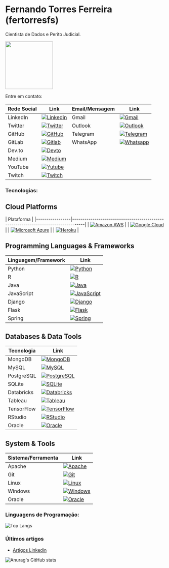 # Fernando Torres Ferreira (fertorresfs)

Cientista de Dados e Perito Judicial.

[<img src="https://media.licdn.com/dms/image/v2/D4D03AQFT1eooOtMQ_A/profile-displayphoto-shrink_800_800/profile-displayphoto-shrink_800_800/0/1711856059813?e=1736985600&v=beta&t=3TUSwO3IvojRuHITfBYCj__1DsO1JbJnKalZHwAFSys" width="150" height="150">](https://github.com/fertorresfs)

Entre em contato:

| Rede Social       | Link                                                                     | Email/Mensagem    | Link                                                                     |
|--------------------|-----------------------------------------------------------------------------|--------------------|-----------------------------------------------------------------------------|
| LinkedIn           | [![Linkedin](https://img.shields.io/badge/LinkedIn-0077B5?style=for-the-badge&logo=linkedin&logoColor=white)](https://www.linkedin.com/in/fertorresfs/)<br> | Gmail             | [![Gmail](https://img.shields.io/badge/Gmail-D14836?style=for-the-badge&logo=gmail&logoColor=white)](mailto:phertorrez@gmail.com)<br>       |
| Twitter            | [![Twitter](https://img.shields.io/badge/Twitter-1DA1F2?style=for-the-badge&logo=twitter&logoColor=white)](https://x.com/fertorresfs)<br>      | Outlook           | [![Outlook](https://img.shields.io/badge/Microsoft_Outlook-0078D4?style=for-the-badge&logo=microsoft-outlook&logoColor=white)](mailto:fernando-torres@live.com)<br> |
| GitHub             | [![GitHub](https://img.shields.io/badge/GitHub-100000?style=for-the-badge&logo=github&logoColor=white)](https://github.com/fertorresfs)<br> | Telegram          | [![Telegram](https://img.shields.io/badge/Telegram-2CA5E0?style=for-the-badge&logo=telegram&logoColor=white)](https://t.me/+5514998223377)<br>   |
| GitLab             | [![Gitlab](https://img.shields.io/badge/GitLab-330F63?style=for-the-badge&logo=gitlab&logoColor=white)](https://gitlab.com/fertorresfs)<br> | WhatsApp          | [![Whatsapp](https://img.shields.io/badge/WhatsApp-25D366?style=for-the-badge&logo=whatsapp&logoColor=white)](https://wa.me/14998223377)<br> |
| Dev.to             | [![Devto](https://img.shields.io/badge/dev.to-0A0A0A?style=for-the-badge&logo=devdotto&logoColor=white)](https://dev.to/fertorresfs)<br> |                     |                                                                            |
| Medium             | [![Medium](https://img.shields.io/badge/Medium-12100E?style=for-the-badge&logo=medium&logoColor=white)](https://medium.com/@fertorresfs)<br>     |                     |                                                                            |
| YouTube            | [![Yutube](https://img.shields.io/badge/YouTube-FF0000?style=for-the-badge&logo=youtube&logoColor=white)](https://www.youtube.com/@fertorresfs)<br> |                     |                                                                            |
| Twitch             | [![Twitch](https://img.shields.io/badge/Twitch-9146FF?style=for-the-badge&logo=twitch&logoColor=white)](https://www.twitch.tv/fertorresfs)<br> |                     |                                                                            |

### Tecnologias:

## Cloud Platforms

| Plataforma                                                                                  |
|-----------------|------------------------------------------------------------------------------------|
|  [![Amazon AWS](https://img.shields.io/badge/Amazon_AWS-FF9900?style=for-the-badge&logo=amazonaws&logoColor=white)](https://aws.amazon.com/) |
|  [![Google Cloud](https://img.shields.io/badge/Google_Cloud-4285F4?style=for-the-badge&logo=google-cloud&logoColor=white)](https://cloud.google.com/) |
|  [![Microsoft Azure](https://img.shields.io/badge/Microsoft_Azure-0089D6?style=for-the-badge&logo=microsoft-azure&logoColor=white)](https://azure.microsoft.com/) |
|  [![Heroku](https://img.shields.io/badge/Heroku-430098?style=for-the-badge&logo=heroku&logoColor=white)](https://www.heroku.com/)         |

## Programming Languages & Frameworks

| Linguagem/Framework | Link                                                                            |
|----------------------|------------------------------------------------------------------------------------|
| Python              | [![Python](https://img.shields.io/badge/Python-3776AB?style=for-the-badge&logo=python&logoColor=white)](https://www.python.org/)     |
| R                   | [![R](https://img.shields.io/badge/R-276DC3?style=for-the-badge&logo=r&logoColor=white)](https://www.r-project.org/)             |
| Java                | [![Java](https://img.shields.io/badge/Java-ED8B00?style=for-the-badge&logo=openjdk&logoColor=white)](https://www.java.com/)         |
| JavaScript          | [![JavaScript](https://img.shields.io/badge/JavaScript-323330?style=for-the-badge&logo=javascript&logoColor=F7DF1E)](https://www.javascript.com/) |
| Django              | [![Django](https://img.shields.io/badge/Django-092E20?style=for-the-badge&logo=django&logoColor=white)](https://www.djangoproject.com/) |
| Flask               | [![Flask](https://img.shields.io/badge/Flask-000000?style=for-the-badge&logo=flask&logoColor=white)](https://flask.palletsprojects.com/en/2.3.x/) |
| Spring              | [![Spring](https://img.shields.io/badge/Spring-6DB33F?style=for-the-badge&logo=spring&logoColor=white)](https://spring.io/)         |

## Databases & Data Tools

| Tecnologia        | Link                                                                            |
|--------------------|------------------------------------------------------------------------------------|
| MongoDB            | [![MongoDB](https://img.shields.io/badge/MongoDB-4EA94B?style=for-the-badge&logo=mongodb&logoColor=white)](https://www.mongodb.com/)     |
| MySQL              | [![MySQL](https://img.shields.io/badge/MySQL-00000F?style=for-the-badge&logo=mysql&logoColor=white)](https://www.mysql.com/)           |
| PostgreSQL         | [![PostgreSQL](https://img.shields.io/badge/PostgreSQL-316192?style=for-the-badge&logo=postgresql&logoColor=white)](https://www.postgresql.org/) |
| SQLite             | [![SQLite](https://img.shields.io/badge/SQLite-07405E?style=for-the-badge&logo=sqlite&logoColor=white)](https://www.sqlite.org/)       |
| Databricks         | [![Databricks](https://img.shields.io/badge/Databricks-FF3621?style=for-the-badge&logo=Databricks&logoColor=white)](https://databricks.com/) |
| Tableau            | [![Tableau](https://img.shields.io/badge/Tableau-E97627?style=for-the-badge&logo=Tableau&logoColor=white)](https://www.tableau.com/)    |
| TensorFlow         | [![TensorFlow](https://img.shields.io/badge/TensorFlow-FF6F00?style=for-the-badge&logo=tensorflow&logoColor=white)](https://www.tensorflow.org/) |
| RStudio            | [![RStudio](https://img.shields.io/badge/RStudio-75AADB?style=for-the-badge&logo=RStudio&logoColor=white)](https://rstudio.com/)       |
| Oracle              | [![Oracle](https://img.shields.io/badge/Oracle-F80000?style=for-the-badge&logo=Oracle&logoColor=white)](https://www.oracle.com/)         |

## System & Tools

| Sistema/Ferramenta | Link                                                                            |
|----------------------|------------------------------------------------------------------------------------|
| Apache              | [![Apache](https://img.shields.io/badge/Apache-CA2136?style=for-the-badge&logo=apache&logoColor=white)](https://apache.org/)             |
| Git                 | [![Git](https://img.shields.io/badge/GIT-E44C30?style=for-the-badge&logo=git&logoColor=white)](https://git-scm.com/)                 |
| Linux               | [![Linux](https://img.shields.io/badge/Linux-FCC624?style=for-the-badge&logo=linux&logoColor=black)](https://www.linux.org/)            |
| Windows             | [![Windows](https://img.shields.io/badge/Windows-0078D6?style=for-the-badge&logo=windows&logoColor=white)](https://www.microsoft.com/en-us/windows) |
| Oracle              | [![Oracle](https://img.shields.io/badge/Oracle-F80000?style=for-the-badge&logo=Oracle&logoColor=white)](https://www.oracle.com/)         |

### Linguagens de Programação:
![Top Langs](https://github-readme-stats.vercel.app/api/top-langs/?username=fertorresfs&hide_progress=true&theme=dark)

### Últimos artigos

- [Artigos Linkedin](https://www.linkedin.com/in/fertorresfs/recent-activity/articles/)<br/>


![Anurag's GitHub stats](https://github-readme-stats.vercel.app/api?username=fertorresfs&show_icons=true&theme=dark)
